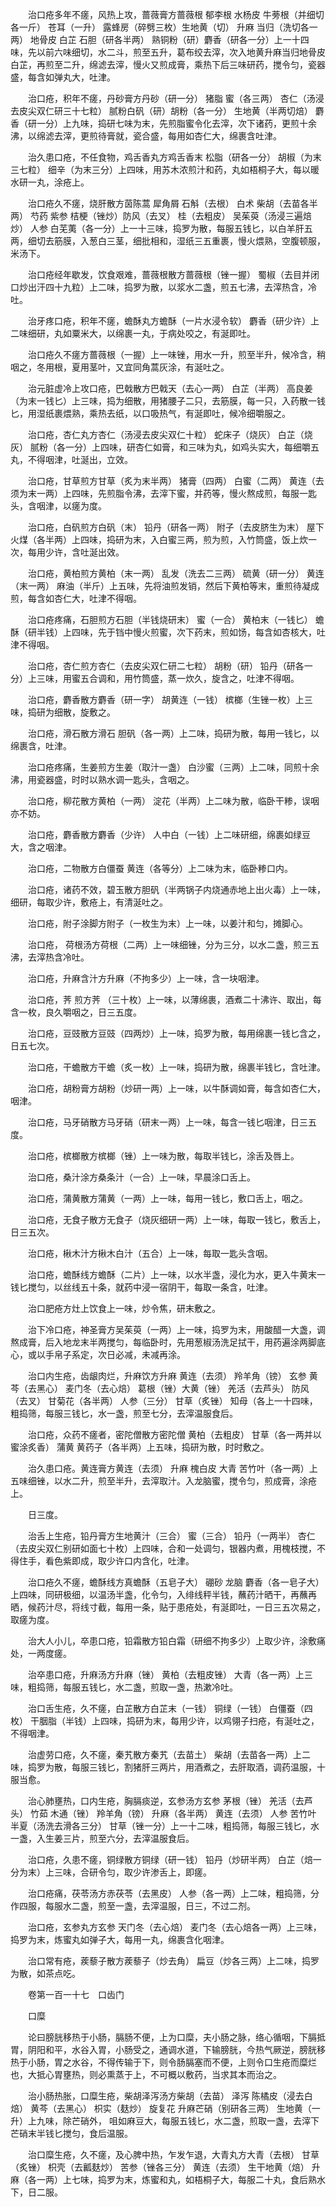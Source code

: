 <!-- { "loadSidebar": true } -->
　　治口疮多年不瘥，风热上攻，蔷薇膏方蔷薇根 郁李根 水杨皮 牛蒡根（并细切各一斤） 苍耳（一升） 露蜂房（碎劈三枚）生地黄（切） 升麻 当归（洗切各一两） 地骨皮 白芷 石胆（研各半两） 熟铜粉（研）麝香（研各一分）上一十四味，先以前六味细切，水二斗，煎至五升，葛布绞去滓，次入地黄升麻当归地骨皮白芷，再煎至二升，绵滤去滓，慢火又煎成膏，乘热下后三味研药，搅令匀，瓷器盛，每含如弹丸大，吐津。

　　治口疮，积年不瘥，丹砂膏方丹砂（研一分） 猪脂 蜜（各三两） 杏仁（汤浸去皮尖双仁研三十七粒） 腻粉白矾（研）胡粉（各一分） 生地黄（半两切焙） 麝香（研一分）上九味，捣研七味为末，先煎脂蜜令化去滓，次下诸药，更煎十余沸，以绵滤去滓，更煎待膏就，瓷合盛，每用如杏仁大，绵裹含吐津。

　　治久患口疮，不任食物，鸡舌香丸方鸡舌香末 松脂（研各一分） 胡椒（为末三七粒） 细辛（为末三分）上四味，用苏木浓煎汁和药，丸如梧桐子大，每以暖水研一丸，涂疮上。

　　治口疮久不瘥，烧肝散方茵陈蒿 犀角屑 石斛（去根） 白术 柴胡（去苗各半两） 芍药 紫参 桔梗（锉炒）防风（去叉） 桂（去粗皮） 吴茱萸（汤浸三遍焙炒） 人参 白芜荑（各一分）上一十三味，捣罗为散，每服五钱匕，以白羊肝五两，细切去筋膜，入葱白三茎，细批相和，湿纸三五重裹，慢火煨熟，空腹顿服，米汤下。

　　治口疮经年歇发，饮食艰难，蔷薇根散方蔷薇根（锉一握） 蜀椒（去目并闭口炒出汗四十九粒）上二味，捣罗为散，以浆水二盏，煎五七沸，去滓热含，冷吐。

　　治牙疼口疮，积年不瘥，蟾酥丸方蟾酥（一片水浸令软） 麝香（研少许）上二味细研，丸如粟米大，以绵裹一丸，于病处咬之，有涎即吐。

　　治口疮久不瘥方蔷薇根（一握）上一味锉，用水一升，煎至半升，候冷含，稍咽之，冬用根，夏用茎叶，又宜同角蒿灰涂，有涎吐之。

　　治元脏虚冷上攻口疮，巴戟散方巴戟天（去心一两） 白芷（半两） 高良姜（为末一钱匕）上三味，捣为细散，用猪腰子二只，去筋膜，每一只，入药散一钱匕，用湿纸裹煨熟，乘热去纸，以口吸热气，有涎即吐，候冷细嚼服之。

　　治口疮，杏仁丸方杏仁（汤浸去皮尖双仁十粒） 蛇床子（烧灰） 白芷（烧灰） 腻粉（各一分）上四味，研杏仁如膏，和三味为丸，如鸡头实大，每细嚼五丸，不得咽津，吐涎出，立效。

　　治口疮，甘草煎方甘草（炙为末半两） 猪膏（四两） 白蜜（二两） 黄连（去须为末一两）上四味，先煎脂令沸，去滓下蜜，并药等，慢火熬成煎，每服一匙头，含咽津，以瘥为度。

　　治口疮，白矾煎方白矾（末） 铅丹（研各一两） 附子（去皮脐生为末） 屋下火煤（各半两）上四味，捣研为末，入白蜜三两，煎为煎，入竹筒盛，饭上炊一次，每用少许，含吐涎出效。

　　治口疮，黄柏煎方黄柏（末一两） 乱发（洗去二三两） 硫黄（研一分） 黄连（末一两） 麻油（半斤）上五味，先将油煎发销，然后下黄柏等末，重煎待凝成煎，每含如杏仁大，吐津不得咽。

　　治口疮疼痛，石胆煎方石胆（半钱烧研末） 蜜（一合） 黄柏末（一钱匕） 蟾酥（研半钱）上四味，先于铛中慢火煎蜜，次下药末，煎如饧，每含如杏核大，吐津不得咽。

　　治口疮，杏仁煎方杏仁（去皮尖双仁研二七粒） 胡粉（研） 铅丹（研各一分）上三味，用蜜五合调和，用竹筒盛，蒸一炊久，旋含之，吐津不得咽。

　　治口疮，麝香散方麝香（研一字） 胡黄连（一钱） 槟榔（生锉一枚）上三味，捣研为细散，旋敷之。

　　治口疮，滑石散方滑石 胆矾（各一两）上二味，捣研为散，每用一钱匕，以绵裹含，吐津。

　　治口疮疼痛，生姜煎方生姜（取汁一盏） 白沙蜜（三两）上二味，同煎十余沸，用瓷器盛，时时以熟水调一匙头，含咽之。

　　治口疮，柳花散方黄柏（一两） 淀花（半两）上二味为散，临卧干糁，误咽亦不妨。

　　治口疮，麝香散方麝香（少许） 人中白（一钱）上二味研细，绵裹如绿豆大，含之咽津。

　　治口疮，二物散方白僵蚕 黄连（各等分）上二味为末，临卧糁口内。

　　治口疮，诸药不效，碧玉散方胆矾（半两锅子内烧通赤地上出火毒）上一味，细研，每取少许，敷疮上，有清涎吐之。

　　治口疮，附子涂脚方附子（一枚生为末）上一味，以姜汁和匀，摊脚心。

　　治口疮， 荷根汤方荷根（二两）上一味细锉，分为三分，以水二盏，煎三五沸，去滓热含冷吐。

　　治口疮，升麻含汁方升麻（不拘多少）上一味，含一块咽津。

　　治口疮，荠 煎方荠 （三十枚）上一味，以薄绵裹，酒煮二十沸许、取出，每含一枚，良久嚼咽之，日三五度。

　　治口疮，豆豉散方豆豉（四两炒）上一味，捣罗为散，每用绵裹一钱匕含之，日五七次。

　　治口疮，干蟾散方干蟾（炙一枚）上一味，捣研为散，绵裹半钱匕，含吐津。

　　治口疮，胡粉膏方胡粉（炒研一两）上一味，以牛酥调如膏，每含如杏仁大，咽津。

　　治口疮，马牙硝散方马牙硝（研末一两）上一味，每含一钱匕咽津，日三五度。

　　治口疮，槟榔散方槟榔（锉）上一味为散，每取半钱匕，涂舌及唇上。

　　治口疮，桑汁涂方桑条汁（一合）上一味，早晨涂口舌上。

　　治口疮，蒲黄散方蒲黄（一两）上一味，每用一钱匕，敷口舌上，咽之。

　　治口疮，无食子散方无食子（烧灰细研一两）上一味，每取一钱匕，敷舌上，日三五次。

　　治口疮，楸木汁方楸木白汁（五合）上一味，每取一匙头含咽。

　　治口疮，蟾酥线方蟾酥（二片）上一味，以水半盏，浸化为水，更入牛黄末一钱匕搅匀，以丝线五十条，就药中浸一宿阴干，每取一条含，吐津。

　　治口肥疮方灶上饮食上一味，炒令焦，研末敷之。

　　治下冷口疮，神圣膏方吴茱萸（一两）上一味，捣罗为末，用酸醋一大盏，调熬成膏，后入地龙末半两搅匀，每临卧时，先用葱椒汤洗足拭干，用药遍涂两脚底心，或以手帛子系定，次日必减，未减再涂。

　　治口内生疮，齿龈肉烂，升麻饮方升麻 黄连（去须） 羚羊角（镑） 玄参 黄芩（去黑心） 麦门冬（去心焙） 葛根（锉）大黄（锉） 羌活（去芦头） 防风（去叉） 甘菊花（各半两） 人参（三分） 甘草（炙锉） 知母（各上一十四味，粗捣筛，每服三钱匕，水一盏，煎至七分，去滓温服食后。

　　治口疮，众药不瘥者，密陀僧散方密陀僧 黄柏（去粗皮） 甘草（各一两并以蜜涂炙香） 蒲黄 黄药子（各半两）上五味，捣研为散，时时敷之。

　　治久患口疮。黄连膏方黄连（去须） 升麻 槐白皮 大青 苦竹叶（各一两）上五味细锉，以水二升，煎至半升，去滓取汁。入龙脑蜜，搅令匀，煎成膏，涂疮上。

　　日三度。

　　治舌上生疮，铅丹膏方生地黄汁（三合） 蜜（三合） 铅丹（一两半） 杏仁（去皮尖双仁别研如面七十枚）上四味，合和一处调匀，银器内煮，用槐枝搅，不得住手，看色紫即成，取少许口内含化，吐津。

　　治口疮久不瘥，蟾酥线方真蟾酥（五皂子大） 硼砂 龙脑 麝香（各一皂子大）上四味，同研极细，以温汤半盏，化令匀，入绯线秤半钱，蘸药汁晒干，再蘸再晒，候药汁尽，将线寸截，每用一条，贴于患疮处，有涎即吐，一日三五次易之，取瘥为度。

　　治大人小儿，卒患口疮，铅霜散方铅白霜（研细不拘多少）上取少许，涂敷痛处，一两度瘥。

　　治卒患口疮，升麻汤方升麻（锉） 黄柏（去粗皮锉） 大青（各一两）上三味，粗捣筛，每服五钱匕，水二盏，煎取一盏，热漱冷吐。

　　治口舌生疮，久不瘥，白芷散方白芷末（一钱） 铜绿（一钱） 白僵蚕（四枚） 干胭脂（半钱）上四味，捣研为末，每用少许，以鸡翎子扫疮，有涎吐之，不得咽津。

　　治虚劳口疮，久不瘥，秦艽散方秦艽（去苗土） 柴胡（去苗各一两）上二味，捣罗为散，每服三钱匕，割猪肝三两片，用酒煮之，去肝取酒，调药温服，十服当愈。

　　治心肺壅热，口内生疮，胸膈痰逆，玄参汤方玄参 茅根（锉） 羌活（去芦头） 竹茹 木通（锉） 羚羊角（镑） 升麻（各半两） 黄连（去须） 人参 苦竹叶 半夏（汤洗去滑各三分） 甘草（锉一分）上一十二味，粗捣筛，每服三钱匕，水一盏，入生姜三片，煎至六分，去滓温服食后。

　　治口疮，久患不瘥，铜绿散方铜绿（研一钱） 铅丹（炒研半两） 白芷（焙一分为末）上三味，合研令匀，取少许渗舌上，即瘥。

　　治口疮痛，茯苓汤方赤茯苓（去黑皮） 人参（各一两）上二味，粗捣筛，分作四服，每服水二盏，煎至一盏，去滓温服，日三，不过二剂。

　　治口疮，玄参丸方玄参 天门冬（去心焙） 麦门冬（去心焙各一两）上三味，捣罗为末，炼蜜丸如弹子大，每用一丸，绵裹含化咽津。

　　治口常有疮，蒺藜子散方蒺藜子（炒去角） 扁豆（炒各三两）上二味，捣罗为散，如茶点吃。

　　卷第一百一十七　口齿门

　　口糜

　　论曰膀胱移热于小肠，膈肠不便，上为口糜，夫小肠之脉，络心循咽，下膈抵胃，阴阳和平，水谷入胃，小肠受之，通调水道，下输膀胱，今热气厥逆，膀胱移热于小肠，胃之水谷，不得传输于下，则令肠膈塞而不便，上则令口生疮而糜烂也，大抵心胃壅热，则必熏蒸于上，不可概以敷药，当求其本而治之。

　　治小肠热胀，口糜生疮，柴胡泽泻汤方柴胡（去苗） 泽泻 陈橘皮（浸去白焙） 黄芩（去黑心） 枳实（麸炒） 旋复花 升麻芒硝（别研各三两） 生地黄（一升）上九味，除芒硝外， 咀如麻豆大，每服五钱匕，水二盏，煎取一盏，去滓下芒硝末半钱匕搅匀，食后温服。

　　治口糜生疮，久不瘥，及心脾中热，乍发乍退，大青丸方大青（去根） 甘草（炙锉） 枳壳（去瓤麸炒） 苦参（锉各三分） 黄连（去须） 生干地黄（焙） 升麻（各一两）上七味，捣罗为末，炼蜜和丸，如梧桐子大，每服二十丸，食后熟水下，日二服。


